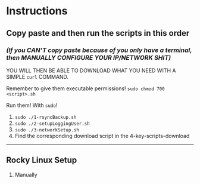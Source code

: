 # Instructions

## Copy paste and then run the scripts in this order

### *(If you CAN'T copy paste because of you only have a terminal, then MANUALLY CONFIGURE YOUR IP/NETWORK SHIT)*
YOU WILL THEN BE ABLE TO DOWNLOAD WHAT YOU NEED WITH A SIMPLE `curl` COMMAND.

Remember to give them executable permissions!
`sudo chmod 700 <script>.sh`

Run them! With `sudo`!
1. `sudo ./1-rsyncBackup.sh`
2. `sudo ./2-setupLoggingUser.sh`
3. `sudo ./3-networkSetup.sh`
4. Find the corresponding download script in the 4-key-scripts-download



---


## Rocky Linux Setup
1. Manually 